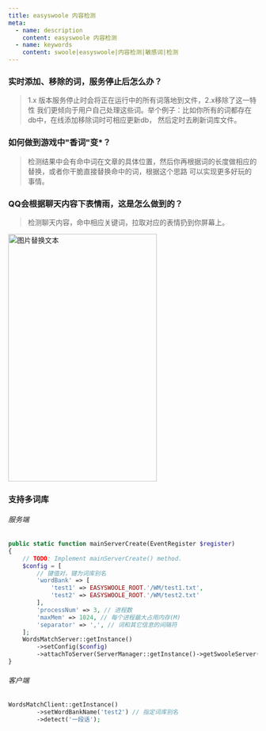 ```yaml
---
title: easyswoole 内容检测
meta:
  - name: description
    content: easyswoole 内容检测
  - name: keywords
    content: swoole|easyswoole|内容检测|敏感词|检测
---
```


### 实时添加、移除的词，服务停止后怎么办？

> 1.x 版本服务停止时会将正在运行中的所有词落地到文件，2.x移除了这一特性
我们更倾向于用户自己处理这些词。举个例子：比如你所有的词都存在db中，在线添加移除词时可相应更新db，
然后定时去刷新词库文件。

### 如何做到游戏中"香词"变*？

> 检测结果中会有命中词在文章的具体位置，然后你再根据词的长度做相应的替换，或者你干脆直接替换命中的词，根据这个思路
可以实现更多好玩的事情。

### QQ会根据聊天内容下表情雨，这是怎么做到的？

> 检测聊天内容，命中相应关键词，拉取对应的表情扔到你屏幕上。

<img src="/Images/WordsMatch/qq.jpg" alt="图片替换文本" width="300" height="500" align="bottom" />

### 支持多词库

###### 服务端
````php
public static function mainServerCreate(EventRegister $register)
{
    // TODO: Implement mainServerCreate() method.
    $config = [
    	// 键值对，键为词库别名
        'wordBank' => [
            'test1' => EASYSWOOLE_ROOT.'/WM/test1.txt',
            'test2' => EASYSWOOLE_ROOT.'/WM/test2.txt'
        ],
        'processNum' => 3, // 进程数
        'maxMem' => 1024, // 每个进程最大占用内存(M)
        'separator' => ',', // 词和其它信息的间隔符
    ];
    WordsMatchServer::getInstance()
        ->setConfig($config)
        ->attachToServer(ServerManager::getInstance()->getSwooleServer());
}
````

###### 客户端

````php
WordsMatchClient::getInstance()
        ->setWordBankName('test2') // 指定词库别名
        ->detect('一段话');
````